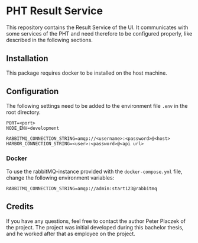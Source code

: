# PHT Result Service
This repository contains the Result Service of the UI.
It communicates with some services of the PHT and need therefore to be configured properly, like described 
in the following sections.

## Installation
This package requires docker to be installed on the host machine.

## Configuration
The following settings need to be added to the environment file `.env` in the root directory.
```
PORT=<port>
NODE_ENV=development

RABBITMQ_CONNECTION_STRING=amqp://<username>:<password>@<host>
HARBOR_CONNECTION_STRING=<user>:<password>@<api url>
```

### Docker
To use the rabbitMQ-instance provided with the `docker-compose.yml` file,
change the following environment variables:
```
RABBITMQ_CONNECTION_STRING=amqp://admin:start123@rabbitmq
```

## Credits
If you have any questions, feel free to contact the author Peter Placzek of the project.
The project was initial developed during this bachelor thesis, and he worked after that as employee
on the project.

